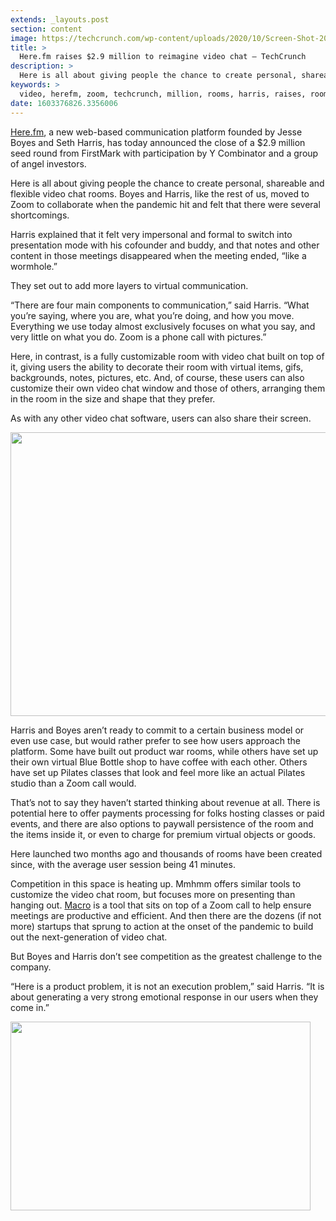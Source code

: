 ```yaml
--- 
extends: _layouts.post 
section: content 
image: https://techcrunch.com/wp-content/uploads/2020/10/Screen-Shot-2020-10-22-at-9.16.52-AM.png?w=764 
title: > 
  Here.fm raises $2.9 million to reimagine video chat – TechCrunch 
description: > 
  Here is all about giving people the chance to create personal, shareable and flexible video chat rooms.And, of course, these users can also customize their own video chat window and those of others, arranging them in the room in the size and shape that they prefer.As with any other video chat software, users can also share their screen.Mmhmm offers similar tools to customize the video chat room, but focuses more on presenting than hanging out.And then there are the dozens (if not more) startups that sprung to action at the onset of the pandemic to build out the next-generation of video chat. 
keywords: > 
  video, herefm, zoom, techcrunch, million, rooms, harris, raises, room, 29, reimagine, boyes, users, set, virtual, chat 
date: 1603376826.3356006 
--- 
```

<div><p id="speakable-summary"><a href="https://here.fm/">Here.fm</a>, a new web-based communication platform founded by Jesse Boyes and Seth Harris, has today announced the close of a $2.9 million seed round from FirstMark with participation by Y Combinator and a group of angel investors.</p>
<p>Here is all about giving people the chance to create personal, shareable and flexible video chat rooms. Boyes and Harris, like the rest of us, moved to Zoom to collaborate when the pandemic hit and felt that there were several shortcomings.</p>
<p>Harris explained that it felt very impersonal and formal to switch into presentation mode with his cofounder and buddy, and that notes and other content in those meetings disappeared when the meeting ended, &#8220;like a wormhole.&#8221;</p><p class="piano-inline-promo"></p>
<p>They set out to add more layers to virtual communication.</p>
<p>&#8220;There are four main components to communication,&#8221; said Harris. &#8220;What you&#8217;re saying, where you are, what you&#8217;re doing, and how you move. Everything we use today almost exclusively focuses on what you say, and very little on what you do. Zoom is a phone call with pictures.&#8221;</p>
<p>Here, in contrast, is a fully customizable room with video chat built on top of it, giving users the ability to decorate their room with virtual items, gifs, backgrounds, notes, pictures, etc. And, of course, these users can also customize their own video chat window and those of others, arranging them in the room in the size and shape that they prefer.</p>
<p>As with any other video chat software, users can also share their screen.</p>
<p></p><img src="https://techcrunch.com/wp-content/uploads/2020/10/here-drawing.gif?w=600" alt="" width="600" height="454" class="size-large wp-image-2064593"><p>Harris and Boyes aren&#8217;t ready to commit to a certain business model or even use case, but would rather prefer to see how users approach the platform. Some have built out product war rooms, while others have set up their own virtual Blue Bottle shop to have coffee with each other. Others have set up Pilates classes that look and feel more like an actual Pilates studio than a Zoom call would.</p>
<p>That&#8217;s not to say they haven&#8217;t started thinking about revenue at all. There is potential here to offer payments processing for folks hosting classes or paid events, and there are also options to paywall persistence of the room and the items inside it, or even to charge for premium virtual objects or goods.</p>
<p>Here launched two months ago and thousands of rooms have been created since, with the average user session being 41 minutes.</p>
<p>Competition in this space is heating up. Mmhmm offers similar tools to customize the video chat room, but focuses more on presenting than hanging out. <a href="https://techcrunch.com/2020/07/14/macro-just-raised-4-3m-to-make-your-never-ending-zoom-calls-more-useful/">Macro</a> is a tool that sits on top of a Zoom call to help ensure meetings are productive and efficient. And then there are the dozens (if not more) startups that sprung to action at the onset of the pandemic to build out the next-generation of video chat.</p>
<p>But Boyes and Harris don&#8217;t see competition as the greatest challenge to the company.</p>
<p>&#8220;Here is a product problem, it is not an execution problem,&#8221; said Harris. &#8220;It is about generating a very strong emotional response in our users when they come in.&#8221;</p>
<p></p><img src="https://techcrunch.com/wp-content/uploads/2020/10/bob_ross_vibes.gif?w=480" alt="" width="480" height="302" class="size-large wp-image-2064592"></div>